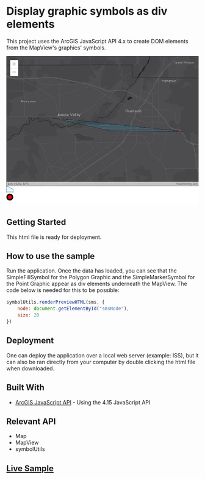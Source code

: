 # Display graphic symbols as div elements

This project uses the ArcGIS JavaScript API 4.x to create DOM elements from the MapView's graphics' symbols.

<img src="symbol-to-div.png" width="600"/>

## Getting Started

This html file is ready for deployment.

## How to use the sample

Run the application.
Once the data has loaded, you can see that the SimpleFillSymbol for the Polygon Graphic and the SimpleMarkerSymbol for the Point Graphic appear as div elements underneath the MapView. The code below is needed for this to be possible:
```javascript
symbolUtils.renderPreviewHTML(sms, {
    node: document.getElementById("smsNode"),
    size: 20
})
```

## Deployment
One can deploy the application over a local web server (example: ISS), but it can also be ran directly from your computer by double clicking the html file when downloaded.

## Built With

* [ArcGIS JavaScript API](https://developers.arcgis.com/javascript/) - Using the 4.15 JavaScript API

## Relevant API
* Map
* MapView
* symbolUtils

## [Live Sample](https://esri.github.io/developer-support/web-js/4.x/symbol-to-div/)
